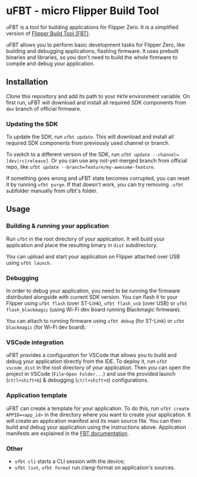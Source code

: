 # uFBT - micro Flipper Build Tool

uFBT is a tool for building applications for Flipper Zero. It is a simplified version of [Flipper Build Tool (FBT)](https://github.com/flipperdevices/flipperzero-firmware/blob/dev/documentation/fbt.md). 

uFBT allows you to perform basic development tasks for Flipper Zero, like building and debugging applications, flashing firmware. It uses prebuilt binaries and libraries, so you don't need to build the whole firmware to compile and debug your application.


## Installation

Clone this repository and add its path to your `PATH` environment variable. On first run, uFBT will download and install all required SDK components from `dev` branch of official firmware.

### Updating the SDK

To update the SDK, run `ufbt update`. This will download and install all required SDK components from previously used channel or branch.

To switch to a different version of the SDK, run `ufbt update --channel=[dev|rc|release]`. Or you can use any not-yet-merged branch from official repo, like `ufbt update --branch=feature/my-awesome-feature`.

If something goes wrong and uFBT state becomes corrupted, you can reset it by running `ufbt purge`. If that doesn't work, you can try removing `.ufbt` subfolder manually from ufbt's folder.

## Usage

### Building & running your application

Run `ufbt` in the root directory of your application. It will build your application and place the resulting binary in `dist` subdirectory.

You can upload and start your application on Flipper attached over  USB using `ufbt launch`.

### Debugging

In order to debug your application, you need to be running the firmware distributed alongside with current SDK version. You can flash it to your Flipper using `ufbt flash` (over ST-Link), `ufbt flash_usb` (over USB) or `ufbt flash_blackmagic` (using Wi-Fi dev board running Blackmagic firmware).

You can attach to running firmware using `ufbt debug` (for ST-Link) or `ufbt blackmagic` (for Wi-Fi dev board).

### VSCode integration

uFBT provides a configuration for VSCode that allows you to build and debug your application directly from the IDE. To deploy it, run `ufbt vscode_dist` in the root directory of your application. Then you can open the project in VSCode (`File`-`Open Folder...`) and use the provided launch (`ctrl+shift+b`) & debugging (`ctrl+shift+d`) configurations.

### Application template

uFBT can create a template for your application. To do this, run `ufbt create APPID=<app_id>` in the directory where you want to create your application. It will create an application manifest and its main source file. You can then build and debug your application using the instructions above.
Application manifests are explained in the [FBT documentation](https://github.com/flipperdevices/flipperzero-firmware/blob/dev/documentation/AppManifests.md).

### Other

 * `ufbt cli` starts a CLI session with the device;
 * `ufbt lint`, `ufbt format` run clang-format on application's sources.
